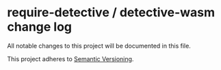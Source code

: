 # require-detective / detective-wasm change log

All notable changes to this project will be documented in this file.

This project adheres to [Semantic Versioning](http://semver.org/).
